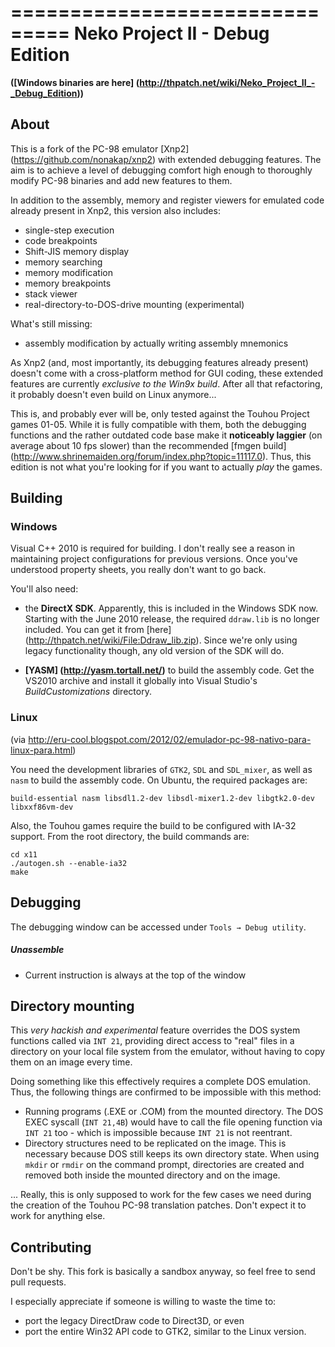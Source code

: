 ===============================
Neko Project II - Debug Edition
===============================

__([Windows binaries are here] (http://thpatch.net/wiki/Neko_Project_II_-_Debug_Edition))__




About
-----

This is a fork of the PC-98 emulator [Xnp2] (https://github.com/nonakap/xnp2) with extended debugging features. The aim is to achieve a level of debugging comfort high enough to thoroughly modify PC-98 binaries and add new features to them.

In addition to the assembly, memory and register viewers for emulated code already present in Xnp2, this version also includes:

* single-step execution
* code breakpoints
* Shift-JIS memory display
* memory searching
* memory modification
* memory breakpoints
* stack viewer
* real-directory-to-DOS-drive mounting (experimental)

What's still missing:

* assembly modification by actually writing assembly mnemonics

As Xnp2 (and, most importantly, its debugging features already present) doesn't come with a cross-platform method for GUI coding, these extended features are currently _exclusive to the Win9x build_. After all that refactoring, it probably doesn't even build on Linux anymore...

This is, and probably ever will be, only tested against the Touhou Project games 01-05. While it is fully compatible with them, both the debugging functions and the rather outdated code base make it __noticeably laggier__ (on average about 10 fps slower) than the recommended [fmgen build] (http://www.shrinemaiden.org/forum/index.php?topic=11117.0). Thus, this edition is not what you're looking for if you want to actually _play_ the games.



Building
--------

### Windows
Visual C++ 2010 is required for building. I don't really see a reason in maintaining project configurations for previous versions. Once you've understood property sheets, you really don't want to go back.

You'll also need:

* the **DirectX SDK**. Apparently, this is included in the Windows SDK now.
Starting with the June 2010 release, the required `ddraw.lib` is no longer included. You can get it from [here] (http://thpatch.net/wiki/File:Ddraw_lib.zip). Since we're only using legacy functionality though, any old version of the SDK will do.
 
* **[YASM] (http://yasm.tortall.net/)** to build the assembly code.
Get the VS2010 archive and install it globally into Visual Studio's *BuildCustomizations* directory.
 

 
### Linux
(via http://eru-cool.blogspot.com/2012/02/emulador-pc-98-nativo-para-linux-para.html)

You need the development libraries of `GTK2`, `SDL` and `SDL_mixer`, as well as `nasm` to build the assembly code. On Ubuntu, the required packages are:

    build-essential nasm libsdl1.2-dev libsdl-mixer1.2-dev libgtk2.0-dev libxxf86vm-dev
	
Also, the Touhou games require the build to be configured with IA-32 support. From the root directory, the build commands are:

    cd x11
    ./autogen.sh --enable-ia32
    make


	
Debugging
---------
The debugging window can be accessed under `Tools → Debug utility`.

##### Unassemble
* Current instruction is always at the top of the window



Directory mounting
------------------
This *very hackish and experimental* feature overrides the DOS system functions called via `INT 21`, providing direct access to "real" files in a directory on your local file system from the emulator, without having to copy them on an image every time.

Doing something like this effectively requires a complete DOS emulation. Thus, the following things are confirmed to be impossible with this method:

* Running programs (.EXE or .COM) from the mounted directory. The DOS EXEC syscall (`INT 21,4B`) would have to call the file opening function via `INT 21` too - which is impossible because `INT 21` is not reentrant.
* Directory structures need to be replicated on the image. This is necessary because DOS still keeps its own directory state. When using `mkdir` or `rmdir` on the command prompt, directories are created and removed both inside the mounted directory and on the image.

... Really, this is only supposed to work for the few cases we need during the creation of the Touhou PC-98 translation patches. Don't expect it to work for anything else.



Contributing
------------
Don't be shy. This fork is basically a sandbox anyway, so feel free to send pull requests.

I especially appreciate if someone is willing to waste the time to:
 * port the legacy DirectDraw code to Direct3D, or even
 * port the entire Win32 API code to GTK2, similar to the Linux version.
